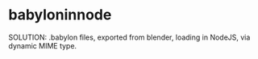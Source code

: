 # babyloninnode
SOLUTION: .babylon files, exported from blender, loading in NodeJS, via dynamic MIME type.

